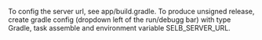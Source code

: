 To config the server url, see app/build.gradle. To produce unsigned release,
create gradle config (dropdown left of the run/debugg bar) with type Gradle, task assemble and
environment variable SELB_SERVER_URL.

